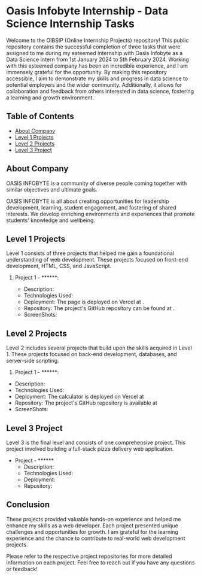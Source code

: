 # Oasis Infobyte Internship - Data Science Internship Tasks

Welcome to the OIBSIP (Online Internship Projects) repository! This public repository contains the successful completion of three tasks that were assigned to me during my esteemed internship with Oasis Infobyte as a Data Science Intern from 1st January 2024 to 5th February 2024. Working with this esteemed company has been an incredible experience, and I am immensely grateful for the opportunity. By making this repository accessible, I aim to demonstrate my skills and progress in data science to potential employers and the wider community. Additionally, it allows for collaboration and feedback from others interested in data science, fostering a learning and growth environment.

## Table of Contents

- [About Company](#about-company)
- [Level 1 Projects](#level-1-projects)
- [Level 2 Projects](#level-2-projects)
- [Level 3 Project](#level-3-project)

## About Company
OASIS INFOBYTE is a community of diverse people coming together with similar objectives and ultimate goals.

OASIS INFOBYTE is all about creating opportunities for leadership development, learning, student engagement, and fostering of shared interests. We develop enriching environments and experiences that promote students' knowledge and wellbeing.

## Level 1 Projects

Level 1 consists of three projects that helped me gain a foundational understanding of web development. These projects focused on front-end development, HTML, CSS, and JavaScript.

1. Project 1 - ******:
   

   - Description: 
   - Technologies Used: 
   - Deployment: The page is deployed on Vercel at .
   - Repository: The project's GitHub repository can be found at .
   - ScreenShots: 


## Level 2 Projects

Level 2 includes several projects that build upon the skills acquired in Level 1. These projects focused on back-end development, databases, and server-side scripting.

1.  Project 1 - ******:

   - Description: 
   - Technologies Used: 
   - Deployment: The calculator is deployed on Vercel at 
   - Repository: The project's GitHub repository is available at 
   - ScreenShots: 


## Level 3 Project

Level 3 is the final level and consists of one comprehensive project. This project involved building a full-stack pizza delivery web application.

- Project - ******
  - Description: 
  - Technologies Used: 
  - Deployment: 
  - Repository:

## Conclusion

These projects provided valuable hands-on experience and helped me enhance my skills as a web developer. Each project presented unique challenges and opportunities for growth. I am grateful for the learning experience and the chance to contribute to real-world web development projects.

Please refer to the respective project repositories for more detailed information on each project. Feel free to reach out if you have any questions or feedback!
